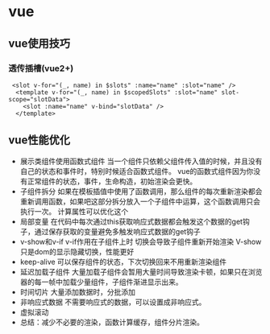 # vue 
## vue使用技巧
### 透传插槽(vue2+)
```
 <slot v-for="(_, name) in $slots" :name="name" :slot="name" />
  <template v-for="(_, name) in $scopedSlots" :slot="name" slot-scope="slotData">
    <slot :name="name" v-bind="slotData" />
  </template>
```
## vue性能优化
- 展示类组件使用函数式组件
  当一个组件只依赖父组件传入值的时候，并且没有自己的状态和事件时，特别时候适合函数式组件。
  vue的函数式组件因为你没有正常组件的状态，事件，生命构造，初始渲染会更快。
- 子组件拆分
  如果在模板插值中使用了函数调用，那么组件的每次重新渲染都会重新调用函数，如果吧这部分拆分放入一个子组件中运算，这个函数调用只会执行一次。
  计算属性可以优化这个
- 局部变量
  在代码中每次通过this获取响应式数据都会触发这个数据的get钩子，通过保存获取的变量避免多触发响应式数据的get钩子
- v-show和v-if
  v-if作用在子组件上时 切换会导致子组件重新开始渲染
  V-show 只是dom的显示隐藏切换，性能更好
- keep-alive
  可以保存组件的状态，下次切换回来不用重新渲染组件
- 延迟加载子组件
  大量加载子组件会暂用大量时间导致渲染卡顿，如果只在浏览器的每一帧中加载少量组件，子组件渐进显示出来。
- 时间切片
  大量添加数据时，分批添加
- 非响应式数据
  不需要响应式的数据，可以设置成非响应式。
- 虚拟滚动
- 总结：减少不必要的渲染，函数计算缓存，组件分片渲染。